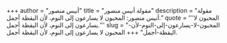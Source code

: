 +++
author = "أنيس منصور"
title = "مقولة أنيس منصور"
description = "مقولة أنيس منصور: المحبون لا يسارعون إلى النوم، لأن اليقظة أجمل."
quote = '''المحبون لا يسارعون إلى النوم، لأن اليقظة أجمل.'''
slug = "المحبون-لا-يسارعون-إلى-النوم-لأن-اليقظة-أجمل"
+++
المحبون لا يسارعون إلى النوم، لأن اليقظة أجمل.
